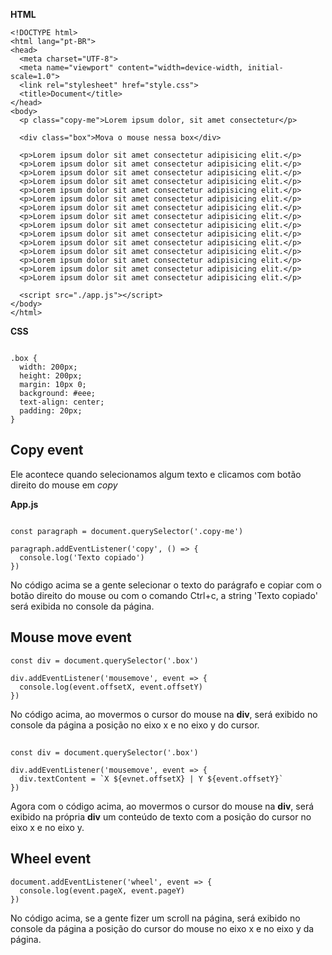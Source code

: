 **HTML**
~~~
<!DOCTYPE html>
<html lang="pt-BR">
<head>
  <meta charset="UTF-8">
  <meta name="viewport" content="width=device-width, initial-scale=1.0">
  <link rel="stylesheet" href="style.css">
  <title>Document</title>
</head>
<body>
  <p class="copy-me">Lorem ipsum dolor, sit amet consectetur</p>

  <div class="box">Mova o mouse nessa box</div>

  <p>Lorem ipsum dolor sit amet consectetur adipisicing elit.</p>
  <p>Lorem ipsum dolor sit amet consectetur adipisicing elit.</p>
  <p>Lorem ipsum dolor sit amet consectetur adipisicing elit.</p>
  <p>Lorem ipsum dolor sit amet consectetur adipisicing elit.</p>
  <p>Lorem ipsum dolor sit amet consectetur adipisicing elit.</p>
  <p>Lorem ipsum dolor sit amet consectetur adipisicing elit.</p>
  <p>Lorem ipsum dolor sit amet consectetur adipisicing elit.</p>
  <p>Lorem ipsum dolor sit amet consectetur adipisicing elit.</p>
  <p>Lorem ipsum dolor sit amet consectetur adipisicing elit.</p>
  <p>Lorem ipsum dolor sit amet consectetur adipisicing elit.</p>
  <p>Lorem ipsum dolor sit amet consectetur adipisicing elit.</p>
  <p>Lorem ipsum dolor sit amet consectetur adipisicing elit.</p>
  <p>Lorem ipsum dolor sit amet consectetur adipisicing elit.</p>
  <p>Lorem ipsum dolor sit amet consectetur adipisicing elit.</p>
  <p>Lorem ipsum dolor sit amet consectetur adipisicing elit.</p>

  <script src="./app.js"></script>
</body>
</html>
~~~

**CSS**
~~~

.box {
  width: 200px;
  height: 200px;
  margin: 10px 0;
  background: #eee;
  text-align: center;
  padding: 20px;
}
~~~

## Copy event

Ele acontece quando selecionamos algum texto e clicamos com botão direito do mouse em *copy* 

**App.js**
~~~

const paragraph = document.querySelector('.copy-me')

paragraph.addEventListener('copy', () => {
  console.log('Texto copiado')
})
~~~

No código acima se a gente selecionar o texto do parágrafo e copiar com o botão direito do mouse ou com o comando Ctrl+c, a string 'Texto copiado' será exibida no console da página.

## Mouse move event

~~~
const div = document.querySelector('.box')

div.addEventListener('mousemove', event => {
  console.log(event.offsetX, event.offsetY)
})
~~~

No código acima, ao movermos o cursor do mouse na **div**, será exibido no console da página a posição no eixo x e no eixo y do cursor.

##
~~~
const div = document.querySelector('.box')

div.addEventListener('mousemove', event => {
  div.textContent = `X ${evnet.offsetX} | Y ${event.offsetY}`
})
~~~

Agora com o código acima, ao movermos o cursor do mouse na **div**, será exibido na própria **div** um conteúdo de texto com a posição do cursor no eixo x e no eixo y.

## Wheel event

~~~
document.addEventListener('wheel', event => {
  console.log(event.pageX, event.pageY)
})
~~~

No código acima, se a gente fizer um scroll na página, será exibido no console da página a posição do cursor do mouse no eixo x e no eixo y da página.

